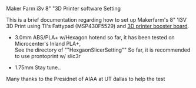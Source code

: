 Maker Farm i3v 8" "3D Printer software Setting

This is a brief documentation regarding how to set up Makerfarm's 8" 'I3V 3D Print using TI's Fattypad (MSP430F5529) and [3D printer booster board](http://www.ti.com/tool/TIDM-PRINTERPACK). 


* 3.0mm ABS/PLA+ w/Hexagon hotend
so far, it has been tested on Microcenter's Inland PLA+,  
See the directory of ""HexgaonSlicerSetting""
So far, it is recommended to use prontoprint w/ slic3r

* 1.75mm
Stay tune..


Many thanks to the Presidnet of AIAA at UT dallas to help the test 





